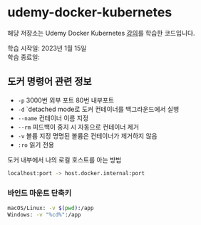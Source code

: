 # udemy-docker-kubernetes

해당 저장소는 Udemy Docker Kubernetes [강의](https://www.udemy.com/course/docker-kubernetes-2022/)를 학습한 코드입니다.

학습 시작일: 2023년 1월 15일  
학습 종료일:

## 도커 명령어 관련 정보

- `-p` 3000번 외부 포트 80번 내부포트
- `-d` `detached mode로 도커 컨테이너를 백그라운드에서 실행
- `--name` 컨테이너 이름 지정
- `--rm` 피드백이 중지 시 자동으로 컨테이너 제거
- `-v` 볼륨 지정 명명된 볼륨은 컨테이너가 제거하지 않음
- `:ro` 읽기 전용

도커 내부에서 나의 로컬 호스트를 아는 방법

``` bash
localhost:port -> host.docker.internal:port
```

### 바인드 마운트 단축키

``` bash
macOS/Linux: -v $(pwd):/app
Windows: -v "%cd%":/app
```
